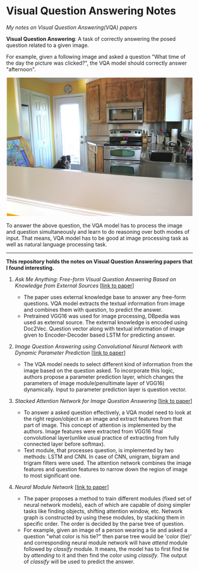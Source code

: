 # Visual Question Answering Notes
*My notes on Visual Question Answering(VQA) papers*

**Visual Question Answering**: 
A task of correctly answering the posed question related to a given image.

For example, given a following image and asked a question "What time of the day the picture was clicked?", the VQA model should correctly answer "afternoon".

![alt text](./mscoco-18802.png)

To answer the above question, the VQA model has to process the image and question simultaneously and learn to do reasoning over both modes of input. That means, VQA model has to be good at image processing task as well as natural language processing task.

---

**This repository holds the notes on Visual Question Answering papers that I found interesting.**

1.  *Ask Me Anything: Free-form Visual Question Answering Based on Knowledge from External Sources* [[link to paper](http://www.cv-foundation.org/openaccess/content_cvpr_2016/papers/Wu_Ask_Me_Anything_CVPR_2016_paper.pdf)]
    * The paper uses external knowledge base to answer any free-form questions. VQA model extracts the textual information from image and combines them with question, to predict the answer.
    * Pretrained VGG16 was used for image processing, DBpedia was used as external source. The external knowledge is encoded using Doc2Vec. Question vector along with textual information of image given to Encoder-Decoder based LSTM for predicting answer.

2.  *Image Question Answering using Convolutional Neural Network with Dynamic Parameter Prediction* [[link to paper](http://www.cv-foundation.org/openaccess/content_cvpr_2016/papers/Noh_Image_Question_Answering_CVPR_2016_paper.pdf)]
    * The VQA model needs to select different kind of information from the image based on the question asked. To incorporate this logic, authors propose a parameter prediction layer, which changes the parameters of image module(penultimate layer of VGG16) dynamically. Input to parameter prediction layer is question vector.

3.   *Stacked Attention Network for Image Question Answering* [[link to paper](http://www.cv-foundation.org/openaccess/content_cvpr_2016/papers/Yang_Stacked_Attention_Networks_CVPR_2016_paper.pdf)]
     * To answer a asked question effectively, a VQA model need to look at the right region/object in an image and extract features from that part of image. This concept of attention is implemented by the authors. Image features were extracted from VGG16 final convolutional layer(unlike usual practice of extracting from fully connected layer before softmax). 
     * Text module, that processes question, is implemented by two methods: LSTM and CNN. In case of CNN, unigram, bigram and trigram filters were used. The attention network combines the image features and question features to narrow down the region of image to most significant one.
4.  *Neural Module Network* [[link to paper](https://arxiv.org/pdf/1511.02799.pdf)]    
    * The paper proposes a method to train different modules (fixed set of neural network models), each of which are capable of doing simpler tasks like finding objects, shifting attention window, etc. Network graph is constructed by using these modules, by stacking them in specific order. The order is decided by the parse tree of question.
    * For example, given an image of a person wearing a tie and asked a question "what color is his tie?" then parse tree would be 'color (tie)' and corresponding neural module network will have *attend* module followed by *classify* module. It means, the model has to first find tie by *attending* to it and then find the color using *classify*. The output of *classify* will be used to predict the answer.
